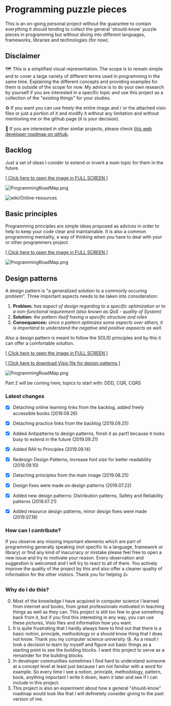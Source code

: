 # Programming puzzle pieces

This is an on-going personal project without the guarantee to contain everything it should tending to collect the general 'should-know' puzzle pieces in programming but without diving into different languages, frameworks, libraries and technologies (for now).

## Disclaimer
:world_map: This is a simplified visual representation. The scope is to remain simple and to cover a large variety of different terms used in programming in the same time. Explaining the different concepts and providing examples for them is outside of the scope for now. My advice is to do your own research by yourself if you are interested in a specific topic and use this project as a collection of the "existing things" for your studies.

:recycle: If you want you can use freely the entire image and / or the attached visio files or just a portion of it and modify it without any limitation and without mentioning me or the github page (it is your decision).

:pushpin: If you are interested in other similar projects, please check [this web developer roadmap on github](https://github.com/kamranahmedse/developer-roadmap).

## Backlog

Just a set of ideas I conider to extend or invent a main topic for them in the future.

[[ Click here to open the image in FULL SCREEN ]](https://raw.githubusercontent.com/CyberDani/personal-roadmap/master/ProgrammingRoadMap.png)

![ProgrammingRoadMap.png](ProgrammingRoadMap.png)


![wiki/Online-resources](topics/onlineResources.png)

## Basic principles

Programming principles are simple ideas proposed as advices in order to help to keep your code clear and maintainable. It is also a common programming mentality, a way of thinking when you have to deal with your or other programmers project.

[[ Click here to open the image in FULL SCREEN ]](https://raw.githubusercontent.com/CyberDani/personal-roadmap/master/Principles.png)

![ProgrammingRoadMap.png](Principles.png)

## Design patterns

A design pattern is "a generalized solution to a commonly occuring problem". Three important aspects needs to be taken into consideration: 
1. **Problem:** _has aspect of design regarding to a specific optimization or to a non-functional requirement (also known as QoS - quality of System)_
2. **Solution:** _the pattern itself having a specific structure and roles_
3. **Consequances:** _since a pattern optimizes some aspects over others, it is importand to understand the negative and positive aspeects as well._

Also a design pattern is meant to follow the SOLID principles and by this it can offer a comfortable solution.


[[ Click here to open the image in FULL SCREEN ]](https://raw.githubusercontent.com/CyberDani/personal-roadmap/master/DesignPatterns.png)

[[ Click here to download Visio file for design patterns ]](https://github.com/CyberDani/personal-roadmap/blob/master/patterns.vsdx)

![ProgrammingRoadMap.png](DesignPatterns.png)

Part 2 will be coming here, topics to start with: DDD, CQR, CQRS

### Latest changes

- [x] Detaching online learning links from the backlog, added freely accessible books (2019.09.26)
- [x] Detaching practice links from the backlog (2019.09.25)
- [x] Added Antipatterns to design patterns, finish it as part1 because it looks busy to extend in the future (2019.09.21)
- [x] Added RAII to Principles (2019.09.14)
- [x] Redesign Design Patterns, increase font size for better readability (2019.09.10)
- [x] Detaching principles from the main image (2019.08.25)
- [x] Design fixes were made on design patterns (2019.07.22)
- [x] Added new design patterns: Distribution patterns, Safety and Reliability patterns (2019.07.21)
- [x] Added resource design patterns, minor design fixes were made (2019.07.18)


### How can I contribute?
If you observe any missing important elements which are part of programming generally speaking (not specific to a language, framework or library) or find any kind of inacurracy or mistake please feel free to open a new issue and try to motivate your reason. Every observation and suggestion is welcomed and I will try to react to all of them. You actively improve the quality of the project by this and also offer a cleaner quality of information for the other visitors. Thank you for helping :+1:

### Why do I do this?
0. Most of the knowledge I have acquired in computer science I learned from internet and books, from great professionals motivated in teaching things as well as they can. This project is still too few to give something back from it, but if you find this interesting in any way, you can use these pictures, Visio files and information how you want.
1. It is quite frustrating that I hardly always have to find out that there is a basic notion, principle, methodology or a should know thing that I does not know. Thank you my computer science university :kissing_heart:. As a result I took a decision to learn by myself and figure out basic things as a starting point to see the building blocks. I want this project to serve as a remainder for the building blocks.
2. In developer communities sometimes I find hard to understand someone at a concept level at least just because I am not familiar with a word for example. So every time I see a notion, principle, methodology, pattern, book, anything important I write it down, learn it later and see if I can include in this project.
3. This project is also an experiment about how a general "should-know" roadmap would look like that I will definetely consider giving to the past version of me.
